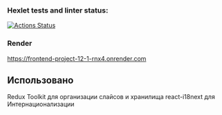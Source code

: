 ### Hexlet tests and linter status:
[![Actions Status](https://github.com/Varravana/frontend-project-12/actions/workflows/hexlet-check.yml/badge.svg)](https://github.com/Varravana/frontend-project-12/actions)

### Render
https://frontend-project-12-1-rnx4.onrender.com

## Использовано
Redux Toolkit для организации слайсов и хранилища
react-i18next для Интернационализации